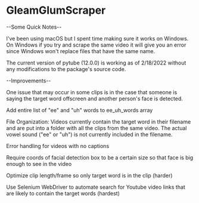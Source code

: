 # GleamGlumScraper

--Some Quick Notes--

I've been using macOS but I spent time making sure it works on Windows. 
On Windows if you try and scrape the same video it will give you an error since Windows won't replace files that have the same name.

The current version of pytube (12.0.0) is working as of 2/18/2022 without any modifications to the package's source code. 


--Improvements--

One issue that may occur in some clips is in the case that someone is saying the target word offscreen and another person's face is detected. 

Add entire list of "ee" and "uh" words to ee_uh_words array

File Organization: Videos currently contain the target word in their filename and are put into a folder with all the clips from the same video.
The actual vowel sound ("ee" or "uh") is not currently included in the filename. 

Error handling for videos with no captions

Require coords of facial detection box to be a certain size so that face is big enough to see in the video

Optimize clip length/frame so only target word is in the clip (harder)

Use Selenium WebDriver to automate search for Youtube video links that are likely to contain the target words (hardest)
